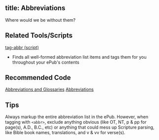 title: Abbreviations
---

Where would we be without them?

## Related Tools/Scripts

[tag-abbr (script)](https://cms.lifeway.com/share/page/site/bh-academic/document-details?nodeRef=workspace://SpacesStore/ed12cb87-534c-44c0-a662-c0c241180bc3)

* Finds all well-formed abbreviation list items and tags them for you throughout your ePub's contents

## Recommended Code

[Abbreviations and Glossaries](../code/structural_types.html#Abbreviations-and-Glossaries)
[Abbreviations](../code/general_types.html#Abbreviations)

## Tips

Always markup the entire abbreviation list in the ePub. However, when tagging with `<abbr>`, exclude anything obvious (like OT, NT, p & pp for page(s), A.D., B.C., etc) or anything that could mess up Scripture parsing, like Bible book names, translations, and v & vv for verse(s).